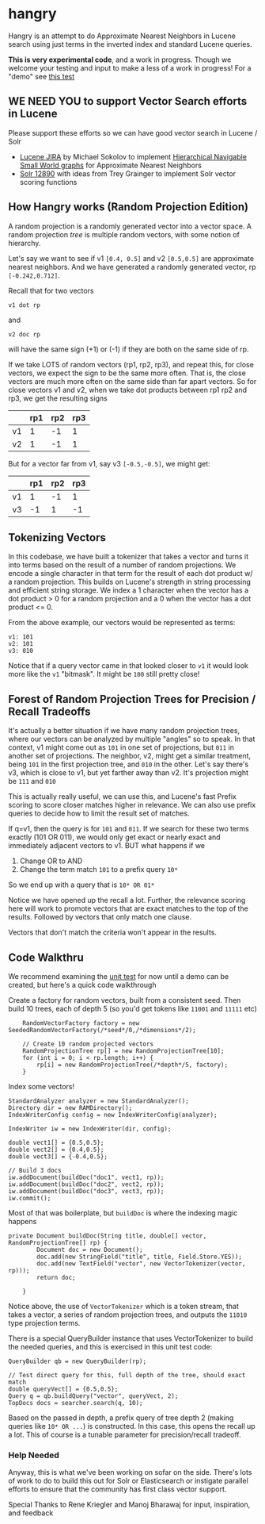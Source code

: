 # hangry
Hangry is an attempt to do Approximate Nearest Neighbors in Lucene search using just terms in the inverted index and standard Lucene queries.

**This is very experimental code**, and a work in progress. Though we welcome your testing and input to make a less of a work in progress! For a "demo" see [this test](https://github.com/o19s/hangry/blob/master/src/test/java/com/o19s/hangry/VectorFieldTest.java#L114)

## WE NEED YOU to support Vector Search efforts in Lucene 

Please support these efforts so we can have good vector search in Lucene / Solr

- [Lucene JIRA](https://issues.apache.org/jira/browse/LUCENE-9004) by Michael Sokolov to implement [Hierarchical Navigable Small World graphs](https://www.semanticscholar.org/paper/Efficient-and-robust-approximate-nearest-neighbor-Malkov-Yashunin/699a2e3b653c69aff5cf7a9923793b974f8ca164) for Approximate Nearest Neighbors
- [Solr 12890](https://issues.apache.org/jira/browse/SOLR-12890) with ideas from Trey Grainger to implement Solr vector scoring functions

## How Hangry works (Random Projection Edition)

A random projection is a randomly generated vector into a vector space. A random projection *tree* is multiple random vectors, with some notion of hierarchy.

Let's say we want to see if v1 `[0.4, 0.5]` and v2 `[0.5,0.5]` are approximate nearest neighbors. And we have generated a randomly generated vector, rp `[-0.242,0.712]`.

Recall that for two vectors

```
v1 dot rp
```

and 

```
v2 doc rp
```

will have the same sign (+1) or (-1) if they are both on the same side of rp.

If we take LOTS of random vectors (rp1, rp2, rp3), and repeat this, for close vectors, we expect the sign to be the same more often. That is, the close vectors are much more often on the same side than far apart vectors. So for close vectors v1 and v2, when we take dot products between rp1 rp2 and rp3, we get the resulting signs

|   |  rp1 | rp2  | rp3  |
|---|------|------|------|
| v1|   1  |  -1  |  1   |
| v2|   1  |  -1  |  1   |


But for a vector far from v1, say v3 `[-0.5,-0.5]`, we might get:

|   |  rp1 | rp2  | rp3  |
|---|------|------|------|
| v1|   1  |  -1  |  1   |
| v3|   -1 |  1   |  -1  |


## Tokenizing Vectors

In this codebase, we have built a tokenizer that takes a vector and turns it into terms based on the result of a number of random projections. We encode a single character in that term for the result of each dot product w/ a random projection. This builds on Lucene's strength in string processing and efficient string storage. We index a 1 character when the vector has a dot product > 0 for a random projection and a 0 when the vector has a dot product <= 0. 

From the above example, our vectors would be represented as terms:

```
v1: 101
v2: 101
v3: 010
```

Notice that if a query vector came in that looked closer to `v1` it would look more like the `v1` "bitmask". It might be `100` still pretty close!

## Forest of Random Projection Trees for Precision / Recall Tradeoffs

It's actually a better situation if we have many random projection trees, where our vectors can be analyzed by multiple "angles" so to speak. In that context, v1 might come out as `101` in one set of projections, but `011` in another set of projections. The neighbor, v2, might get a similar treatment, being `101` in the first projection tree, and `010` in the other. Let's say there's v3, which is close to v1, but yet farther away than v2. It's projection might be `111` and `010`

This is actually really useful, we can use this, and Lucene's fast Prefix scoring to score closer matches higher in relevance. We can also use prefix queries to decide how to limit the result set of matches.

If q=v1, then the query is for `101` and `011`. If we search for these two terms exactly (101 OR 011), we would only get exact or nearly exact and immediately adjacent vectors to v1. BUT what happens if we

1. Change OR to AND
2. Change the term match `101` to a prefix query `10*`

So we end up with a query that is `10* OR 01*`

Notice we have opened up the recall a lot. Further, the relevance scoring here will work to promote vectors that are exact matches to the top of the results. Followed by vectors that only match one clause. 

Vectors that don't match the criteria won't appear in the results.

## Code Walkthru

We recommend examining the [unit test]() for now until a demo can be created, but here's a quick code walkthrough

Create a factory for random vectors, built from a consistent seed. Then build 10 trees, each of depth 5 (so you'd get tokens like `11001` and `11111` etc)

```
    RandomVectorFactory factory = new SeededRandomVectorFactory(/*seed*/0,/*dimensions*/2);

    // Create 10 random projected vectors
    RandomProjectionTree rp[] = new RandomProjectionTree[10];
    for (int i = 0; i < rp.length; i++) {
        rp[i] = new RandomProjectionTree(/*depth*/5, factory);
    }
```

Index some vectors!
```
StandardAnalyzer analyzer = new StandardAnalyzer();
Directory dir = new RAMDirectory();
IndexWriterConfig config = new IndexWriterConfig(analyzer);

IndexWriter iw = new IndexWriter(dir, config);

double vect1[] = {0.5,0.5};
double vect2[] = {0.4,0.5};
double vect3[] = {-0.4,0.5};

// Build 3 docs
iw.addDocument(buildDoc("doc1", vect1, rp));
iw.addDocument(buildDoc("doc2", vect2, rp));
iw.addDocument(buildDoc("doc3", vect3, rp));
iw.commit();
````

Most of that was boilerplate, but `buildDoc` is where the indexing magic happens

```
private Document buildDoc(String title, double[] vector, RandomProjectionTree[] rp) {
        Document doc = new Document();
        doc.add(new StringField("title", title, Field.Store.YES));
        doc.add(new TextField("vector", new VectorTokenizer(vector, rp)));
        return doc;

    }
```

Notice above, the use of `VectorTokenizer` which is a token stream, that takes a vector, a series of random projection trees, and outputs the `11010` type projection terms.

There is a special QueryBuilder instance that uses VectorTokenizer to build the needed queries, and this is exercised in this unit test code:

```
QueryBuilder qb = new QueryBuilder(rp);

// Test direct query for this, full depth of the tree, should exact match
double queryVect[] = {0.5,0.5};
Query q = qb.buildQuery("vector", queryVect, 2);
TopDocs docs = searcher.search(q, 10);
```

Based on the passed in depth, a prefix query of tree depth 2 (making queries like `10* OR ...`) is constructed. In this case, this opens the recall up a lot. This of course is a tunable parameter for precision/recall tradeoff.

### Help Needed

Anyway, this is what we've been working on sofar on the side. There's lots of work to do to build this out for Solr or Elasticsearch or instigate parallel efforts to ensure that the community has first class vector support.

Special Thanks to Rene Kriegler and Manoj Bharawaj for input, inspiration, and feedback








